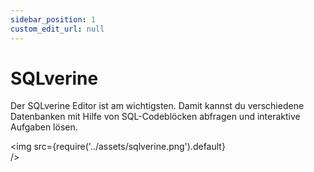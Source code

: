 ```yaml
---
sidebar_position: 1
custom_edit_url: null
---
```


# SQLverine
Der SQLverine Editor ist am wichtigsten. Damit kannst du verschiedene Datenbanken mit Hilfe von SQL-Codeblöcken abfragen und interaktive Aufgaben lösen.

<img
  src={require('../assets/sqlverine.png').default}  
/>